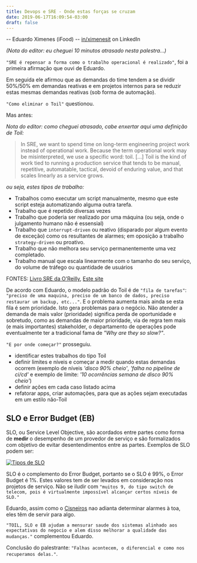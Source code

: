 ```yaml
---
title: Devops e SRE - Onde estas forças se cruzam
date: 2019-06-17T16:09:54-03:00
draft: false
---
```


-- Eduardo Ximenes (iFood)
-- [in/ximenesit](https://www.linkedin.com/in/ximenesit/) on LinkedIn

_(Nota do editor: eu cheguei 10 minutos atrasado nesta palestra...)_

`"SRE é repensar a forma como o trabalho operacional é realizado"`, foi a primeira afirmação que ouvi de Eduardo.

Em seguida ele afirmou que as demandas do time tendem a se dividir 50%/50% em demandas reativas e em projetos internos para se reduzir estas mesmas demandas reativas (sob forma de automação).

`"Como eliminar o Toil"` questionou.

Mas antes:

_Nota do editor: como cheguei atrasado, cabe enxertar aqui uma definição de Toil:_

> In SRE, we want to spend time on long-term engineering project work instead of operational work. Because the term operational work may be misinterpreted, we use a specific word: toil. […] Toil is the kind of work tied to running a production service that tends to be manual, repetitive, automatable, tactical, devoid of enduring value, and that scales linearly as a service grows.

_ou seja, estes tipos de trabalho:_

+ Trabalhos como executar um script manualmente, mesmo que este script esteja automatizando alguma outra tarefa.
+ Trabalho que é repetido diversas vezes
+ Trabalho que poderia ser realizado por uma máquina (ou seja, onde o julgamento humano não é essensial)
+ Trabalho que `interrupt-driven` ou reativo (disparado por algum evento de exceção) como os resultantes de alarmes; em oposição a trabalho `strategy-driven` ou proativo.
+ Trabalho que não melhora seu serviço permanentemente uma vez completado.
+ Trabalho manual que escala linearmente com o tamanho do seu serviço, do volume de tráfego ou quantidade de usuários

FONTES: [Livro SRE da O'Reilly][sre-book-oreilly], [Este site](https://sharpend.io/toil-a-word-every-engineer-should-know/)

De acordo com Eduardo, o modelo padrão do Toil é de `"fila de tarefas"`: `"preciso de uma maquina, preciso de um banco de dados, preciso restaurar um backup, etc..."`. E o problema aumenta mais ainda se esta fila é sem prioridade. Isto gera problemas para o negócio. Não atender a demanda de mais valor (prioridade) significa perda de oportunidade e sobretudo, como as demandas de maior prioridade, via de regra tem mais (e mais importantes) stakeholder, o departamento de operações pode eventualmente ter a tradicional fama de _"Why are they so slow?"_.

`"E por onde começar?"` prosseguiu.

- identificar estes trabalhos do tipo Toil
- definir limites e níveis e começar a medir quando estas demandas ocorrem (exemplo de níveis _'disco 90% cheio'_, _'falha no pipeline de ci/cd'_ e exemplo de limite: _'10 ocorrências semana de disco 90% cheio'_)
- definir ações em cada caso listado acima
- refatorar apps, criar automações, para que as ações sejam executadas em um estilo não-Toil

## SLO e Error Budget (EB)

SLO, ou Service Level Objective, são acordados entre partes como forma de **medir** o desempenho de um provedor de serviço e são formalizados com objetivo de evitar desentendimentos entre as partes. Exemplos de SLO podem ser:

[![Tipos de SLO][ximenes-slo]](https://en.wikipedia.org/wiki/Service-level_objective)

SLO é o complemento do Error Budget, portanto se o SLO é 99%, o Error Budget é 1%. Estes valores tem de ser levados em consideração nos projetos de serviço. Não se iludir com `"muitos 9, do tipo switch de telecom, pois é virtualmente impossível alcançar certos níveis de SLO."`

Eduardo, assim como o [Cisneiros](/posts/tdcbh/cisneiros-cultura-observabilidade-resposta-incidentes) nao adianta determinar alarmes à toa, eles têm de servir para algo.

`"TOIL, SLO e EB ajudam a mensurar saude dos sistemas alinhado aos expectativas do negocio e alem disso melhorar a qualidade das mudanças."` complementou Eduardo.

Conclusão do palestrante: `"Falhas acontecem, o diferencial e como nos recuperamos delas."`.

[sre-book-oreilly]: https://www.amazon.com/Site-Reliability-Engineering-Production-Systems/dp/149192912X "Site Reliability Engineering"

[ximenes-slo]: /images/tdcbh-day1/ximenes-slo.png#c "SLO"